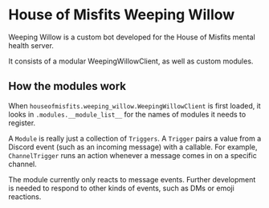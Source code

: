 # House of Misfits Weeping Willow

Weeping Willow is a custom bot developed for the House of Misfits mental health server. 

It consists of a modular WeepingWillowClient, as well as custom modules.

## How the modules work

When `houseofmisfits.weeping_willow.WeepingWillowClient` is first loaded, it looks in 
`.modules.__module_list__` for the names of modules it needs to register.

A `Module` is really just a collection of `Triggers`. A `Trigger` pairs a value from a
Discord event (such as an incoming message) with a callable. For example, `ChannelTrigger`
runs an action whenever a message comes in on a specific channel.

The module currently only reacts to message events. Further development is needed to 
respond to other kinds of events, such as DMs or emoji reactions.